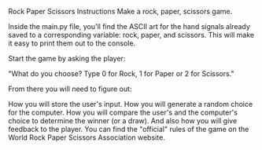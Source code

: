  Rock Paper Scissors
 Instructions
 Make a rock, paper, scissors game.

 Inside the main.py file, you'll find the ASCII art for the hand signals already saved to a corresponding variable: rock, paper, and scissors. This will make it easy to print them out to the console.

 Start the game by asking the player:

 "What do you choose? Type 0 for Rock, 1 for Paper or 2 for Scissors."

 From there you will need to figure out:

 How you will store the user's input.
 How you will generate a random choice for the computer.
 How you will compare the user's and the computer's choice to determine the winner (or a draw).
 And also how you will give feedback to the player.
 You can find the "official" rules of the game on the World Rock Paper Scissors Association website.
